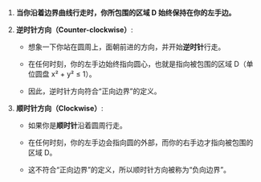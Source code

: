 1. **当你沿着边界曲线行走时，你所包围的区域 D 始终保持在你的左手边。**
2. **逆时针方向（Counter-clockwise）**:
    
    - 想象一下你站在圆周上，面朝前进的方向，并开始**逆时针**行走。
        
    - 在任何时刻，你的左手边始终指向圆心，也就是指向被包围的区域 D（单位圆盘 x² + y² ≤ 1）。
        
    - 因此，逆时针方向符合“正向边界”的定义。
        
2. **顺时针方向（Clockwise）**:
    
    - 如果你是**顺时针**沿着圆周行走。
        
    - 在任何时刻，你的左手边会指向圆的外部，而你的右手边才指向被包围的区域 D。
        
    - 这不符合“正向边界”的定义，所以顺时针方向被称为“负向边界”。
